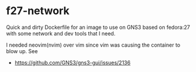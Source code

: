 # f27-network

Quick and dirty Dockerfile for an image to use on GNS3 based on fedora:27 with some network and dev tools that I need.

I needed neovim(nvim) over vim since vim was causing the container to blow up. See

* https://github.com/GNS3/gns3-gui/issues/2136
